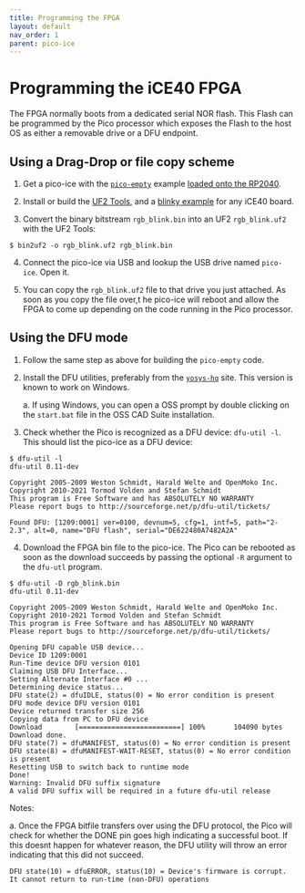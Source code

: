 ```yaml
---
title: Programming the FPGA
layout: default
nav_order: 1
parent: pico-ice
---
```


# Programming the iCE40 FPGA
The FPGA normally boots from a dedicated serial NOR flash. This Flash can be programmed by the Pico processor which exposes the Flash to the host OS as either a removable drive or a DFU endpoint.

## Using a Drag-Drop or file copy scheme

1. Get a pico-ice with the [`pico-empty`](https://github.com/tinyvision-ai-inc/pico-ice-sdk/tree/main/example/pico-empty) example [loaded onto the RP2040](programming_the_mcu.html).

2. Install or build the [UF2 Tools](uf2_tools.html),
and a [blinky example](https://github.com/tinyvision-ai-inc/UPduino-v3.0/blob/master/RTL/blink_led/rgb_blink.bin) for any iCE40 board.
 
3. Convert the binary bitstream `rgb_blink.bin` into an UF2 `rgb_blink.uf2` with the UF2 Tools:
```shell
$ bin2uf2 -o rgb_blink.uf2 rgb_blink.bin
```

4. Connect the pico-ice via USB and lookup the USB drive named `pico-ice`. Open it.

5. You can copy the `rgb_blink.uf2` file to that drive you just attached. As soon as you copy the file over,t he pico-ice will reboot and allow the FPGA to come up depending on the code running in the Pico processor.

## Using the DFU mode

1. Follow the same step as above for building the `pico-empty` code.

2. Install the DFU utilities, preferably from the [`yosys-hq`](https://www.yosyshq.com/tabby-cad-datasheet) site. This version is known to work on Windows.
  
    a. If using Windows, you can open a OSS prompt by double clicking on the `start.bat` file in the OSS CAD Suite installation.

3. Check whether the Pico is recognized as a DFU device: `dfu-util -l`. This should list the pico-ice as a DFU device:
```shell
$ dfu-util -l
dfu-util 0.11-dev

Copyright 2005-2009 Weston Schmidt, Harald Welte and OpenMoko Inc.
Copyright 2010-2021 Tormod Volden and Stefan Schmidt
This program is Free Software and has ABSOLUTELY NO WARRANTY
Please report bugs to http://sourceforge.net/p/dfu-util/tickets/

Found DFU: [1209:0001] ver=0100, devnum=5, cfg=1, intf=5, path="2-2.3", alt=0, name="DFU flash", serial="DE622480A7482A2A"
```

4. Download the FPGA bin file to the pico-ice. The Pico can be rebooted as soon as the download succeeds by passing the optional `-R` argument to the `dfu-utl` program.

```shell
$ dfu-util -D rgb_blink.bin
dfu-util 0.11-dev

Copyright 2005-2009 Weston Schmidt, Harald Welte and OpenMoko Inc.
Copyright 2010-2021 Tormod Volden and Stefan Schmidt
This program is Free Software and has ABSOLUTELY NO WARRANTY
Please report bugs to http://sourceforge.net/p/dfu-util/tickets/

Opening DFU capable USB device...
Device ID 1209:0001
Run-Time device DFU version 0101
Claiming USB DFU Interface...
Setting Alternate Interface #0 ...
Determining device status...
DFU state(2) = dfuIDLE, status(0) = No error condition is present
DFU mode device DFU version 0101
Device returned transfer size 256
Copying data from PC to DFU device
Download        [=========================] 100%       104090 bytes
Download done.
DFU state(7) = dfuMANIFEST, status(0) = No error condition is present
DFU state(8) = dfuMANIFEST-WAIT-RESET, status(0) = No error condition is present
Resetting USB to switch back to runtime mode
Done!
Warning: Invalid DFU suffix signature
A valid DFU suffix will be required in a future dfu-util release
```

Notes: 

a. Once the FPGA bitfile transfers over using the DFU protocol, the Pico will check for whether the DONE pin goes high indicating a successful boot. If this doesnt happen for whatever reason, the DFU utility will throw an error indicating that this did not succeed.

```
DFU state(10) = dfuERROR, status(10) = Device's firmware is corrupt. It cannot return to run-time (non-DFU) operations
```